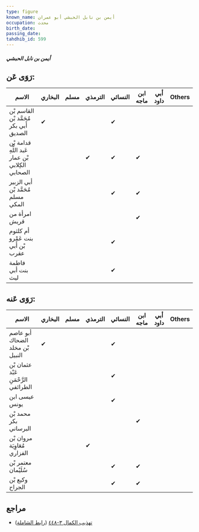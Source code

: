 ```yaml
---
type: figure
known_name: أيمن بن نابل الحبشي أبو عمران
occupation: محدث
birth_date:
passing_date:
tahdhib_id: 599
---
```

##### أيمن بن نابل الحبشي

## رَوَى عَن:
| الاسم                                            | البخاري | مسلم | الترمذي | النسائي | ابن ماجه | أبي داود | Others |
| ------------------------------------------------ | ------- | ---- | ------- | ------- | -------- | -------- | ------ |
| القاسم بْن مُحَمَّد بْن أَبي بكر الصديق          | ✔       |      |         | ✔       |          |          |        |
| قدامة بْن عَبد اللَّهِ بْن عمار الكِلابي الصحابي |         |      | ✔       | ✔       | ✔        |          |        |
| أبي الزبير مُحَمَّد بْن مسلم المكي               |         |      |         | ✔       | ✔        |          |        |
| امرأة من قريش                                    |         |      |         |         | ✔        |          |        |
| أم كلثوم بنت عَمْرو بْن أَبي عقرب                |         |      |         | ✔       |          |          |        |
| فاطمة بنت أبي ليث                                |         |      |         | ✔       |          |          |        |
## رَوَى عَنه:
| الاسم                                | البخاري | مسلم | الترمذي | النسائي | ابن ماجه | أبي داود | Others |
| ------------------------------------ | ------- | ---- | ------- | ------- | -------- | -------- | ------ |
| أبو عاصم الضحاك بْن مخلد النبيل      | ✔       |      |         | ✔       |          |          |        |
| عثمان بْن عَبْد الرَّحْمَنِ الطرائفي |         |      |         | ✔       |          |          |        |
| عيسى ابن يونس                        |         |      |         | ✔       |          |          |        |
| محمد بْن بكر البرساني                |         |      |         |         | ✔        |          |        |
| مروان بْن مُعَاوِيَة الفزاري         |         |      | ✔       |         |          |          |        |
| معتمر بْن سُلَيْمان                  |         |      |         | ✔       | ✔        |          |        |
| وكيع بْن الجراح                      |         |      |         | ✔       | ✔        |          |        |
## مراجع
- [تهذيب الكمال ٣-٤٤٨](obsidian://open?vault=Tahdhib-al-Kamal&file=Figures/٥٩٩-أيمن%20بن%20نابل%20الحبشي) ([رابط الشاملة](https://shamela.ws/book/3722/1462))